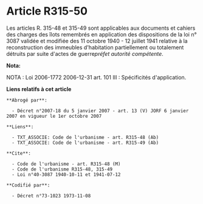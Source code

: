 # Article R315-50

Les articles R. 315-48 et 315-49 sont applicables aux documents et cahiers des charges des îlots remembrés en application des
dispositions de la loi n° 3087 validée et modifiée des 11 octobre 1940 - 12 juillet 1941 relative à la reconstruction des
immeubles d'habitation partiellement ou totalement détruits par suite d'actes de guerre*préfet autorité compétente*.

**Nota:**

NOTA : Loi 2006-1772 2006-12-31 art. 101 III : Spécificités d'application.

**Liens relatifs à cet article**

	**Abrogé par**:

	  - Décret n°2007-18 du 5 janvier 2007 - art. 13 (V) JORF 6 janvier 2007 en vigueur le 1er octobre 2007

	**Liens**:

	  - TXT_ASSOCIE: Code de l'urbanisme - art. R315-48 (Ab)
	  - TXT_ASSOCIE: Code de l'urbanisme - art. R315-49 (Ab)

	**Cite**:

	  - Code de l'urbanisme - art. R315-48 (M)
	  - Code de l'urbanisme R315-48, 315-49
	  - Loi n°40-3087 1940-10-11 et 1941-07-12

	**Codifié par**:

	  - Décret n°73-1023 1973-11-08

